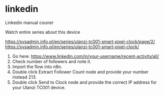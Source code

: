 # linkedin
Linkedin manual couner

Watch entire series about this device

https://sysadmin.info.pl/en/series/ulanzi-tc001-smart-pixel-clock/page/2/
https://sysadmin.info.pl/en/series/ulanzi-tc001-smart-pixel-clock/

1. Go here: https://www.linkedin.com/in/your-username/recent-activity/all/
2. Check number of followers and note it.
3. Import the flow into n8n.
4. Double click Extract Follower Count node and provide your number instead 213.
5. Double click Send to Clock node and provide the correct IP address for your Ulanzi TC001 device.
